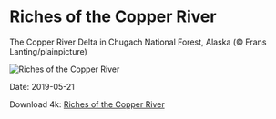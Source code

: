# Riches of the Copper River

The Copper River Delta in Chugach National Forest, Alaska (© Frans Lanting/plainpicture)

![Riches of the Copper River](https://bing.com/th?id=OHR.CRDelta_EN-US8781843892_UHD.jpg&rf=LaDigue_UHD.jpg&pid=hp&w=1024&h=576)

Date: 2019-05-21

Download 4k: [Riches of the Copper River](https://bing.com/th?id=OHR.CRDelta_EN-US8781843892_UHD.jpg&rf=LaDigue_UHD.jpg&pid=hp&w=3840&h=2160)

